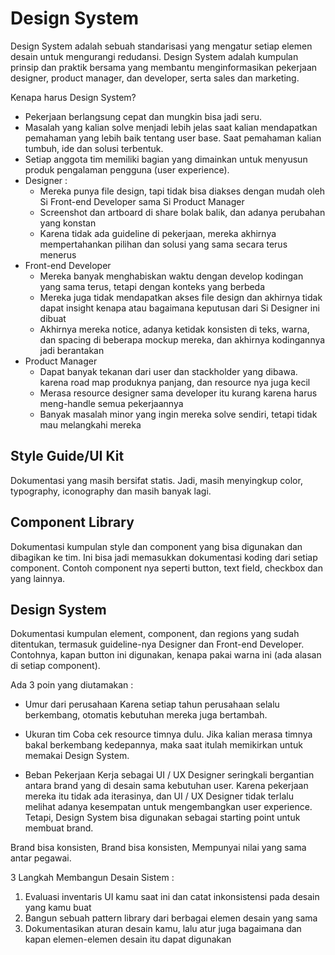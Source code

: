 # Design System

Design System adalah sebuah standarisasi yang mengatur setiap elemen desain untuk mengurangi redudansi.
Design System adalah kumpulan prinsip dan praktik bersama yang membantu menginformasikan pekerjaan designer, product manager, dan developer, serta sales dan marketing.

Kenapa harus Design System?

- Pekerjaan berlangsung cepat dan mungkin bisa jadi seru.
- Masalah yang kalian solve menjadi lebih jelas saat kalian mendapatkan pemahaman yang lebih baik tentang user base. Saat pemahaman kalian tumbuh, ide dan solusi terbentuk. 
- Setiap anggota tim memiliki bagian yang dimainkan untuk menyusun produk pengalaman pengguna (user experience).
- Designer : 
  - Mereka punya file design, tapi tidak bisa diakses dengan mudah oleh Si Front-end Developer sama Si Product Manager
  - Screenshot dan artboard di share bolak balik, dan adanya perubahan yang konstan
  - Karena tidak ada guideline di pekerjaan, mereka akhirnya mempertahankan pilihan dan solusi yang sama secara terus menerus
- Front-end Developer
  - Mereka banyak menghabiskan waktu dengan develop kodingan yang sama terus, tetapi dengan konteks yang berbeda
  - Mereka juga tidak mendapatkan akses file design dan akhirnya tidak dapat insight kenapa atau bagaimana keputusan dari Si Designer ini dibuat
  - Akhirnya mereka notice, adanya ketidak konsisten di teks, warna, dan spacing di beberapa mockup mereka, dan akhirnya kodingannya jadi berantakan
- Product Manager
  - Dapat banyak tekanan dari user dan stackholder yang dibawa. karena road map produknya panjang, dan resource nya juga kecil
  - Merasa resource designer sama developer itu kurang karena harus meng-handle semua pekerjaannya
  - Banyak masalah minor yang ingin mereka solve sendiri, tetapi tidak mau melangkahi mereka

## Style Guide/UI Kit
Dokumentasi yang masih bersifat statis.
Jadi, masih menyingkup color, typography, iconography dan masih banyak lagi.

## Component Library
Dokumentasi kumpulan style dan component yang bisa digunakan dan dibagikan ke tim. Ini bisa jadi memasukkan dokumentasi koding dari setiap component.
Contoh component nya seperti button, text field, checkbox dan yang lainnya.

## Design System
Dokumentasi kumpulan element, component, dan regions yang sudah ditentukan, termasuk guideline-nya  Designer dan Front-end Developer.
Contohnya, kapan button ini digunakan, kenapa pakai warna ini (ada alasan di setiap component).

Ada 3 poin yang diutamakan :
- Umur dari perusahaan
Karena setiap tahun perusahaan selalu berkembang, otomatis kebutuhan mereka juga bertambah.
- Ukuran tim
Coba cek resource timnya dulu. Jika kalian merasa timnya bakal berkembang kedepannya, maka saat itulah memikirkan untuk memakai Design System.

- Beban Pekerjaan
Kerja sebagai UI / UX Designer seringkali bergantian antara brand yang di desain sama kebutuhan user.
Karena pekerjaan mereka itu tidak ada iterasinya, dan UI / UX Designer tidak terlalu melihat adanya kesempatan untuk mengembangkan user experience.
Tetapi, Design System bisa digunakan sebagai starting point untuk membuat brand.

Brand bisa konsisten, Brand bisa konsisten, Mempunyai nilai yang sama antar pegawai.

3 Langkah Membangun Desain Sistem :

1. Evaluasi inventaris UI kamu saat ini dan catat inkonsistensi pada desain yang kamu buat
2. Bangun sebuah pattern library dari berbagai elemen desain yang sama
3. Dokumentasikan aturan desain kamu, lalu atur juga bagaimana dan kapan elemen-elemen desain itu dapat digunakan

